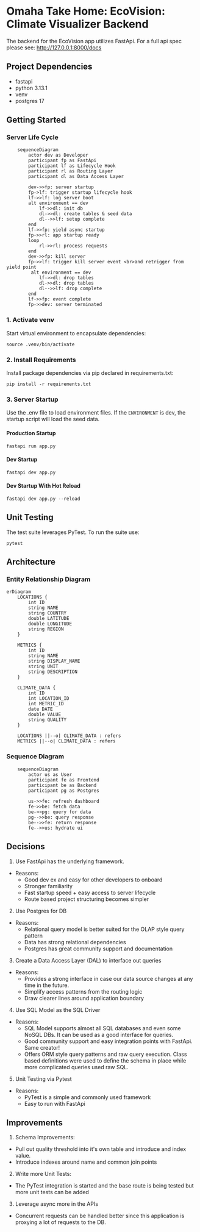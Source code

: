 # Omaha Take Home: EcoVision: Climate Visualizer Backend

The backend for the EcoVision app utilizes FastApi. For a full api spec please see: http://127.0.0.1:8000/docs

## Project Dependencies

- fastapi
- python 3.13.1
- venv
- postgres 17

## Getting Started

### Server Life Cycle

```mermaid
    sequenceDiagram
        actor dev as Developer
        participant fp as FastApi
        participant lf as Lifecycle Hook
        participant rl as Routing Layer
        participant dl as Data Access Layer

        dev->>fp: server startup
        fp->lf: trigger startup lifecycle hook
        lf->>lf: log server boot
        alt environment == dev
            lf->>dl: init db
            dl->>dl: create tables & seed data
            dl-->>lf: setup complete
        end
        lf->>fp: yield async startup
        fp->>rl: app startup ready
        loop
            rl->>rl: process requests
        end
        dev->>fp: kill server
        fp->>lf: trigger kill server event <br>and retrigger from yield point
         alt environment == dev
            lf->>dl: drop tables
            dl->>dl: drop tables
            dl-->>lf: drop complete
        end
        lf->>fp: event complete
        fp->>dev: server terminated
```

### 1. Activate venv

Start virtual environment to encapsulate dependencies:

`source .venv/bin/activate`

### 2. Install Requirements

Install package dependencies via pip declared in requirements.txt:

`pip install -r requirements.txt`

### 3. Server Startup

Use the .env file to load environment files. If the `ENVIRONMENT` is dev, the startup script will load the seed data.

#### Production Startup

`fastapi run app.py`

#### Dev Startup

`fastapi dev app.py`

#### Dev Startup With Hot Reload

`fastapi dev app.py --reload`

## Unit Testing

The test suite leverages PyTest. To run the suite use:

`pytest`

## Architecture

### Entity Relationship Diagram

```mermaid
erDiagram
    LOCATIONS {
        int ID
        string NAME
        string COUNTRY
        double LATITUDE
        double LONGITUDE
        string REGION
    }

    METRICS {
        int ID
        string NAME
        string DISPLAY_NAME
        string UNIT
        string DESCRIPTION
    }

    CLIMATE_DATA {
        int ID
        int LOCATION_ID
        int METRIC_ID
        date DATE
        double VALUE
        string QUALITY
    }

    LOCATIONS ||--o| CLIMATE_DATA : refers
    METRICS ||--o| CLIMATE_DATA : refers

```

### Sequence Diagram

```mermaid
    sequenceDiagram
        actor us as User
        participant fe as Frontend
        participant be as Backend
        participant pg as Postgres

        us->>fe: refresh dashboard
        fe->>be: fetch data
        be->>pg: query for data
        pg-->>be: query response
        be-->>fe: return response
        fe-->>us: hydrate ui
```

## Decisions

1. Use FastApi has the underlying framework.

- Reasons:
  - Good dev ex and easy for other developers to onboard
  - Stronger familiarity
  - Fast startup speed + easy access to server lifecycle
  - Route based project structuring becomes simpler

2. Use Postgres for DB

- Reasons:
  - Relational query model is better suited for the OLAP style query pattern
  - Data has strong relational dependencies
  - Postgres has great community support and documentation

3. Create a Data Access Layer (DAL) to interface out queries

- Reasons:
  - Provides a strong interface in case our data source changes at any time in the future.
  - Simplify access patterns from the routing logic
  - Draw clearer lines around application boundary

4. Use SQL Model as the SQL Driver

- Reasons:
  - SQL Model supports almost all SQL databases and even some NoSQL DBs. It can be used as a good interface for queries.
  - Good community support and easy integration points with FastApi. Same creator!
  - Offers ORM style query patterns and raw query execution. Class based definitions were used to define the schema in place while more complicated queries used raw SQL.

5. Unit Testing via Pytest

- Reasons:
  - PyTest is a simple and commonly used framework
  - Easy to run with FastApi

## Improvements

1. Schema Improvements:

- Pull out quality threshold into it's own table and introduce and index value.
- Introduce indexes around name and common join points

2. Write more Unit Tests:

- The PyTest integration is started and the base route is being tested but more unit tests can be added

3. Leverage async more in the APIs

- Concurrent requests can be handled better since this application is proxying a lot of requests to the DB.
